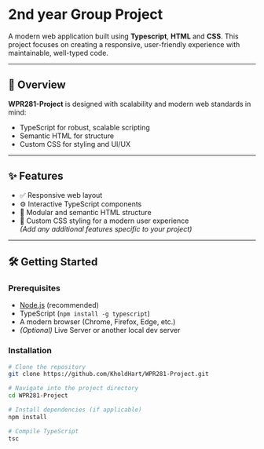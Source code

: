 # 2nd year Group Project

A modern web application built using **Typescript**, **HTML** and **CSS**. This project focuses on creating a responsive, user-friendly experience with maintainable, well-typed code.

---

## 🚀 Overview

**WPR281-Project** is designed with scalability and modern web standards in mind:

- TypeScript for robust, scalable scripting
- Semantic HTML for structure
- Custom CSS for styling and UI/UX

---

## ✨ Features

- ✅ Responsive web layout
- ⚙️ Interactive TypeScript components
- 📐 Modular and semantic HTML structure
- 🎨 Custom CSS styling for a modern user experience  
*(Add any additional features specific to your project)*

---

## 🛠️ Getting Started

### Prerequisites

- [Node.js](https://nodejs.org/) (recommended)
- TypeScript (`npm install -g typescript`)
- A modern browser (Chrome, Firefox, Edge, etc.)
- *(Optional)* Live Server or another local dev server

### Installation

```bash
# Clone the repository
git clone https://github.com/KholdHart/WPR281-Project.git

# Navigate into the project directory
cd WPR281-Project

# Install dependencies (if applicable)
npm install

# Compile TypeScript
tsc
